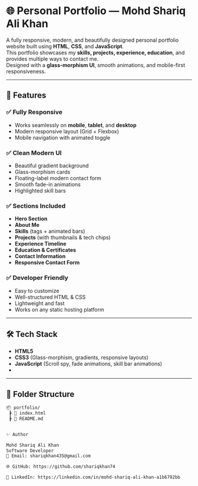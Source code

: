 # 🌐 Personal Portfolio — Mohd Shariq Ali Khan

A fully responsive, modern, and beautifully designed personal portfolio website built using **HTML**, **CSS**, and **JavaScript**.  
This portfolio showcases my **skills, projects, experience, education**, and provides multiple ways to contact me.  
Designed with a **glass-morphism UI**, smooth animations, and mobile-first responsiveness.

---

## 🚀 Features

### ✅ Fully Responsive  
- Works seamlessly on **mobile**, **tablet**, and **desktop**  
- Modern responsive layout (Grid + Flexbox)  
- Mobile navigation with animated toggle  

### ✅ Clean Modern UI  
- Beautiful gradient background  
- Glass-morphism cards  
- Floating-label modern contact form  
- Smooth fade-in animations  
- Highlighted skill bars  

### ✅ Sections Included  
- **Hero Section**  
- **About Me**  
- **Skills** (tags + animated bars)  
- **Projects** (with thumbnails & tech chips)  
- **Experience Timeline**  
- **Education & Certificates**  
- **Contact Information**  
- **Responsive Contact Form**  

### ✅ Developer Friendly  
- Easy to customize  
- Well-structured HTML & CSS  
- Lightweight and fast  
- Works on any static hosting platform  

---

## 🛠️ Tech Stack

- **HTML5**  
- **CSS3** (Glass-morphism, gradients, responsive layouts)  
- **JavaScript** (Scroll spy, fade animations, skill bar animations)  
-

---

## 📁 Folder Structure

```bash
📦 portfolio/
 ┣ 📜 index.html
 ┣ 📜 README.md


✨ Author

Mohd Shariq Ali Khan
Software Developer
📧 Email: shariqkhan435@gmail.com

🌐 GitHub: https://github.com/shariqkhan74

🔗 LinkedIn: https://linkedin.com/in/mohd-shariq-ali-khan-a1b6792bb
